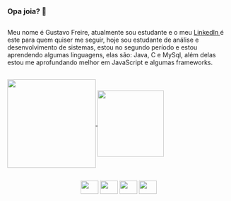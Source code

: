 ### Opa joia? 👾
##

Meu nome é Gustavo Freire, atualmente sou estudante e o meu <a href="https://www.linkedin.com/in/gustavo-cadamuro-bb56b6185"> LinkedIn </a> é este para quem quiser me seguir, hoje sou estudante de análise e desenvolvimento de sistemas, estou no segundo período e estou aprendendo algumas linguagens, elas são: Java, C e MySql, além delas estou me aprofundando melhor em JavaScript e algumas frameworks.

  ##
  
  <a href="https://github.com/gu1334/github-readme-stats">
  <img height=200 align="center" src="https://github-readme-stats.vercel.app/api?username=gu1334" />
</a>

<a href="https://github.com/gu1334/convoychat">
  <img padding=50 height=150 align="center" src="https://github-readme-stats.vercel.app/api/top-langs?username=gu1334&layout=compact&langs_count=8&card_width=320" />           
</a>


##
 
<div style ="display: inline_block " align="center">
 <img height=30 width= 40 align="center" src="https://cdn.jsdelivr.net/gh/devicons/devicon/icons/c/c-original.svg"/>          
 <img height=30 width= 40 align="center"  src="https://cdn.jsdelivr.net/gh/devicons/devicon/icons/mysql/mysql-original.svg" />
 <img height=30 width= 40 align="center" src="https://cdn.jsdelivr.net/gh/devicons/devicon/icons/javascript/javascript-original.svg" />
 <img height=30 width= 40 align="center" src="https://cdn.jsdelivr.net/gh/devicons/devicon/icons/java/java-original.svg" />          
</div>
